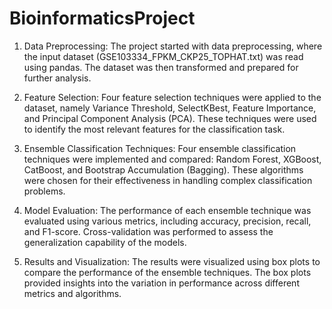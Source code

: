# BioinformaticsProject

1) Data Preprocessing: The project started with data preprocessing, where the input dataset (GSE103334_FPKM_CKP25_TOPHAT.txt) was read using pandas. The dataset was then transformed and prepared for further analysis.

2) Feature Selection: Four feature selection techniques were applied to the dataset, namely Variance Threshold, SelectKBest, Feature Importance, and Principal Component Analysis (PCA). These techniques were used to identify the most relevant features for the classification task.

3) Ensemble Classification Techniques: Four ensemble classification techniques were implemented and compared: Random Forest, XGBoost, CatBoost, and Bootstrap Accumulation (Bagging). These algorithms were chosen for their effectiveness in handling complex classification problems.

4) Model Evaluation: The performance of each ensemble technique was evaluated using various metrics, including accuracy, precision, recall, and F1-score. Cross-validation was performed to assess the generalization capability of the models.

5) Results and Visualization: The results were visualized using box plots to compare the performance of the ensemble techniques. The box plots provided insights into the variation in performance across different metrics and algorithms.
